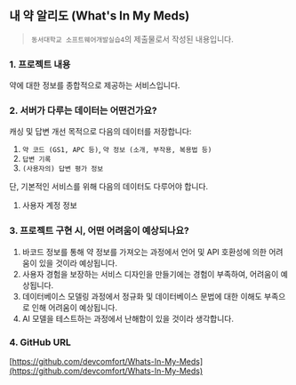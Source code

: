 ## 내 약 알리도 (What's In My Meds)

> `동서대학교 소프트웨어개발실습4`의 제출물로서 작성된 내용입니다.

### 1. 프로젝트 내용

약에 대한 정보를 종합적으로 제공하는 서비스입니다.

### 2. 서버가 다루는 데이터는 어떤건가요?

캐싱 및 답변 개선 목적으로 다음의 데이터를 저장합니다:

1. `약 코드 (GS1, APC 등)`, `약 정보 (소개, 부작용, 복용법 등)`
2. `답변 기록`
3. `(사용자의) 답변 평가 정보`

단, 기본적인 서비스를 위해 다음의 데이터도 다루어야 합니다.

1. 사용자 계정 정보

### 3. 프로젝트 구현 시, 어떤 어려움이 예상되나요?

1. 바코드 정보를 통해 약 정보를 가져오는 과정에서 언어 및 API 호환성에 의한 어려움이 있을 것이라 예상됩니다.
2. 사용자 경험을 보장하는 서비스 디자인을 만들기에는 경험이 부족하여, 어려움이 예상됩니다.
3. 데이터베이스 모델링 과정에서 정규화 및 데이터베이스 문법에 대한 이해도 부족으로 인해 어려움이 예상됩니다.
4. AI 모델을 테스트하는 과정에서 난해함이 있을 것이라 생각합니다.

### 4. GitHub URL

[https://github.com/devcomfort/Whats-In-My-Meds](https://github.com/devcomfort/Whats-In-My-Meds)
